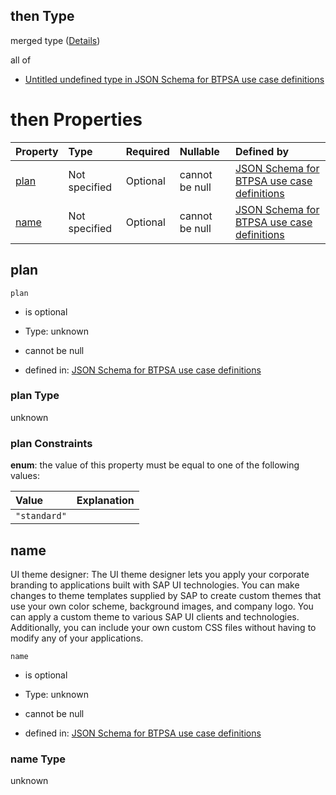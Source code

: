 ## then Type

merged type ([Details](btpsa-usecase-properties-services-items-allof-1-then-allof-109-then.md))

all of

*   [Untitled undefined type in JSON Schema for BTPSA use case definitions](btpsa-usecase-properties-services-items-allof-1-then-allof-109-then-allof-0.md "check type definition")

# then Properties

| Property      | Type          | Required | Nullable       | Defined by                                                                                                                                                                                                              |
| :------------ | :------------ | :------- | :------------- | :---------------------------------------------------------------------------------------------------------------------------------------------------------------------------------------------------------------------- |
| [plan](#plan) | Not specified | Optional | cannot be null | [JSON Schema for BTPSA use case definitions](btpsa-usecase-properties-services-items-allof-1-then-allof-109-then-properties-plan.md "undefined#/properties/services/items/allOf/1/then/allOf/109/then/properties/plan") |
| [name](#name) | Not specified | Optional | cannot be null | [JSON Schema for BTPSA use case definitions](btpsa-usecase-properties-services-items-allof-1-then-allof-109-then-properties-name.md "undefined#/properties/services/items/allOf/1/then/allOf/109/then/properties/name") |

## plan



`plan`

*   is optional

*   Type: unknown

*   cannot be null

*   defined in: [JSON Schema for BTPSA use case definitions](btpsa-usecase-properties-services-items-allof-1-then-allof-109-then-properties-plan.md "undefined#/properties/services/items/allOf/1/then/allOf/109/then/properties/plan")

### plan Type

unknown

### plan Constraints

**enum**: the value of this property must be equal to one of the following values:

| Value        | Explanation |
| :----------- | :---------- |
| `"standard"` |             |

## name

UI theme designer: The UI theme designer lets you apply your corporate branding to applications built with SAP UI technologies. You can make changes to theme templates supplied by SAP to create custom themes that use your own color scheme, background images, and company logo. You can apply a custom theme to various SAP UI clients and technologies. Additionally, you can include your own custom CSS files without having to modify any of your applications.

`name`

*   is optional

*   Type: unknown

*   cannot be null

*   defined in: [JSON Schema for BTPSA use case definitions](btpsa-usecase-properties-services-items-allof-1-then-allof-109-then-properties-name.md "undefined#/properties/services/items/allOf/1/then/allOf/109/then/properties/name")

### name Type

unknown
